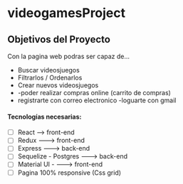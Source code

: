 # videogamesProject

## Objetivos del Proyecto

Con la pagina web podras ser capaz de... 
 - Buscar videosjuegos
 - Filtrarlos / Ordenarlos
 - Crear nuevos videosjuegos
 - -poder realizar compras online (carrito de compras)
 - registrarte con correo electronico
 -loguarte con gmail 

#### Tecnologías necesarias:
- [ ] React --> front-end
- [ ] Redux  ---> front-end
- [ ] Express  ---> back-end
- [ ] Sequelize - Postgres ---> back-end
- [ ] Material UI - ---> front-end
- [ ] Pagina 100% responsive (Css grid) 
